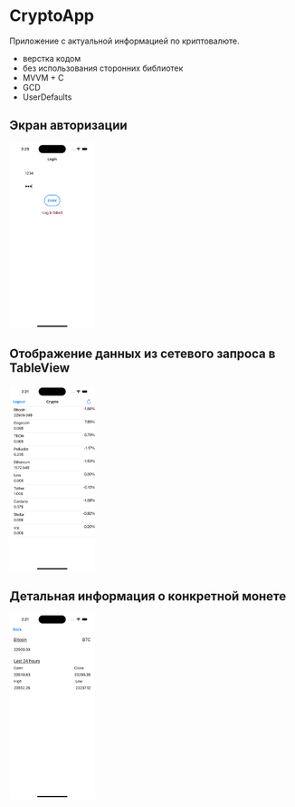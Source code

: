 # CryptoApp

Приложение с актуальной информацией по криптовалюте.
- верстка кодом
- без использования сторонних библиотек
- MVVM + C
- GCD
- UserDefaults

## Экран авторизации
<img src="https://github.com/yukhanov/CryptoApp/blob/main/Screenshots/1.png" width="30%" />

## Отображение данных из сетевого запроса в TableView
<img src="https://github.com/yukhanov/CryptoApp/blob/main/Screenshots/2.png" width="30%" />

## Детальная информация о конкретной монете
<img src="https://github.com/yukhanov/CryptoApp/blob/main/Screenshots/3.png" width="30%" />

